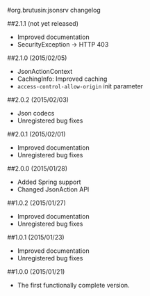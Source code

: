 #org.brutusin:jsonsrv changelog

##2.1.1 (not yet released)
* Improved documentation
* SecurityException -> HTTP 403

##2.1.0 (2015/02/05)
* JsonActionContext
* CachingInfo: Improved caching
* `access-control-allow-origin` init parameter

##2.0.2 (2015/02/03)
* Json codecs
* Unregistered bug fixes

##2.0.1 (2015/02/01)
* Improved documentation
* Unregistered bug fixes

##2.0.0 (2015/01/28)
* Added Spring support
* Changed JsonAction API

##1.0.2 (2015/01/27)
* Improved documentation
* Unregistered bug fixes

##1.0.1 (2015/01/23)
* Improved documentation
* Unregistered bug fixes

##1.0.0 (2015/01/21)
* The first functionally complete version.
